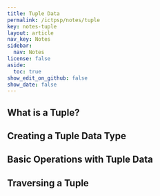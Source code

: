 ```yaml
---
title: Tuple Data
permalink: /ictpsp/notes/tuple
key: notes-tuple
layout: article
nav_key: Notes
sidebar:
  nav: Notes
license: false
aside:
  toc: true
show_edit_on_github: false
show_date: false
---
```


## What is a Tuple?

## Creating a Tuple Data Type

## Basic Operations with Tuple Data

## Traversing a Tuple

